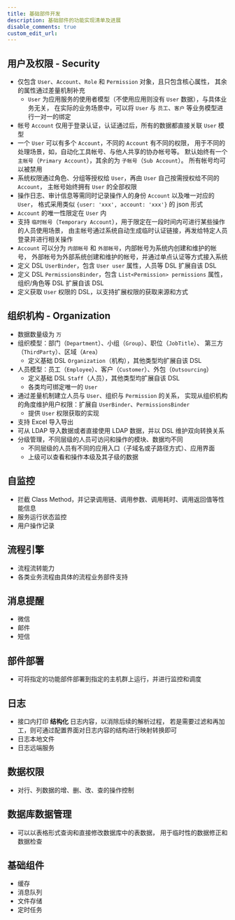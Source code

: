 ```yaml
---
title: 基础部件开发
description: 基础部件的功能实现清单及进展
disable_comments: true
custom_edit_url:
---
```


## 用户及权限 - Security

- 仅包含 `User`、`Account`、`Role` 和 `Permission` 对象，且只包含核心属性，
  其余的属性通过差量机制补充
  - `User` 为应用服务的使用者模型（不使用应用则没有 `User` 数据），与具体业务无关，
    在实际的业务场景中，可以将 `User` 与 `员工`、`客户` 等业务模型进行一对一的绑定
- 帐号 `Account` 仅用于登录认证，认证通过后，所有的数据都直接关联 `User` 模型
- 一个 `User` 可以有多个 `Account`，不同的 `Account` 有不同的权限，
  用于不同的处理场景，如，自动化工具帐号、与他人共享的协办帐号等。
  默认始终有一个 `主帐号`（`Primary Account`），其余的为 `子帐号`（`Sub Account`）。
  所有帐号均可以被禁用
- 系统权限通过角色、分组等授权给 `User`，再由 `User` 自己按需授权给不同的 `Account`，
  主帐号始终拥有 `User` 的全部权限
- 操作日志、审计信息等需同时记录操作人的身份 `Account` 以及唯一对应的 `User`，
  格式采用类似 `{user: 'xxx', account: 'xxx'}` 的 json 形式
- `Account` 的唯一性限定在 `User` 内
- 支持 `临时帐号`（`Temporary Account`），用于限定在一段时间内可进行某些操作的人员使用场景，
  由主帐号通过系统自动生成临时认证链接，再发给特定人员登录并进行相关操作
- `Account` 可以分为 `内部帐号` 和 `外部帐号`，内部帐号为系统内创建和维护的帐号，
  外部帐号为外部系统创建和维护的帐号，并通过单点认证等方式接入系统
- 定义 DSL `UserBinder`，包含 `User user` 属性，人员等 DSL 扩展自该 DSL
- 定义 DSL `PermissionsBinder`，包含 `List<Permission> permissions` 属性，
  组织/角色等 DSL 扩展自该 DSL
- 定义获取 `User` 权限的 DSL，以支持扩展权限的获取来源和方式

## 组织机构 - Organization

- 数据数量级为 `万`
- 组织模型：部门（`Department`）、小组（`Group`）、职位（`JobTitle`）、
  第三方（`ThirdParty`）、区域（`Area`）
  - 定义基础 DSL `Organization`（机构），其他类型均扩展自该 DSL
- 人员模型：员工（`Employee`）、客户（`Customer`）、外包（`Outsourcing`）
  - 定义基础 DSL `Staff`（人员），其他类型均扩展自该 DSL
  - 各类均可绑定唯一的 `User`
- 通过差量机制建立人员与 `User`、组织与 `Permission` 的关系，
  实现从组织机构的角度维护用户权限：扩展自 `UserBinder`、`PermissionsBinder`
  - 提供 `User` 权限获取的实现
- 支持 Excel 导入导出
- 可从 LDAP 导入数据或者直接使用 LDAP 数据，并以 DSL 维护双向转换关系
- 分级管理，不同层级的人员可访问和操作的模块、数据均不同
  - 不同层级的人员有不同的应用入口（子域名或子路径方式）、应用界面
  - 上级可以查看和操作本级及其子级的数据

## 自监控

- 拦截 Class Method，并记录调用链、调用参数、调用耗时、调用返回值等性能信息
- 服务运行状态监控
- 用户操作记录

## 流程引擎

- 流程流转能力
- 各类业务流程由具体的流程业务部件支持

## 消息提醒

- 微信
- 邮件
- 短信

## 部件部署

- 可将指定的功能部件部署到指定的主机群上运行，并进行监控和调度

## 日志

- 接口内打印 **结构化** 日志内容，以消除后续的解析过程，
  若是需要过滤和再加工，则可通过配置界面对日志内容的结构进行映射转换即可
- 日志本地文件
- 日志远端服务

## 数据权限

- 对行、列数据的增、删、改、查的操作控制

## 数据库数据管理

- 可以以表格形式查询和直接修改数据库中的表数据，
  用于临时性的数据修正和数据检查

## 基础组件

- 缓存
- 消息队列
- 文件存储
- 定时任务
